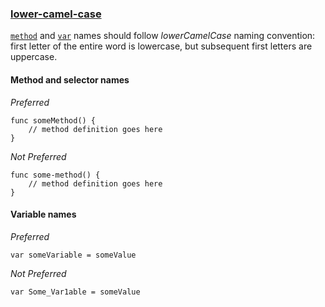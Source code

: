 ### [lower-camel-case](https://github.com/sleekbyte/tailor/issues/9)
[`method`](#method-and-selector-names) and [`var`](#variable-names) names should follow *lowerCamelCase* naming convention: first letter of the entire word is lowercase, but subsequent first letters are uppercase.
#### Method and selector names
*Preferred*

```
func someMethod() {
	// method definition goes here
}
```

*Not Preferred*

```
func some-method() {
	// method definition goes here
}
```

#### Variable names
*Preferred*

```
var someVariable = someValue
```

*Not Preferred*

```
var Some_Var1able = someValue
```
